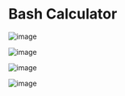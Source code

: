 <h1>Bash Calculator</h1>

![image](https://github.com/eternalowo/Bash-Calculator/assets/98911288/1107a7cc-7db1-41b4-bc8d-d6a390e90ce5)

![image](https://github.com/eternalowo/Bash-Calculator/assets/98911288/06c52db5-7c3c-4aea-8c5f-de6e9323d402)

![image](https://github.com/eternalowo/Bash-Calculator/assets/98911288/2afcfb2a-d0db-43ed-96a8-e34b66a32773)

![image](https://github.com/eternalowo/Bash-Calculator/assets/98911288/5ff122ba-be2e-437b-91cd-ae873d797c5a)
